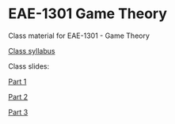 # EAE-1301 Game Theory

Class material for EAE-1301 - Game Theory

[Class syllabus](https://www.pedroforquesato.com/eae1301/eae0522-ementa.html)

Class slides:

[Part 1](https://www.pedroforquesato.com/eae1301/eae0522-week-1.html)

[Part 2](https://www.pedroforquesato.com/eae1301/eae0522-week-2.html)

[Part 3](https://www.pedroforquesato.com/eae1301/eae0522-week-3.html)
